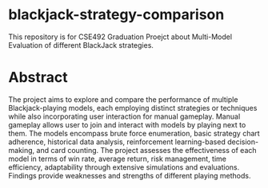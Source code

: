 # blackjack-strategy-comparison
This repository is for CSE492 Graduation Proejct about Multi-Model Evaluation of different BlackJack strategies.

# Abstract

The project aims to explore and compare the performance of multiple Blackjack-playing models, each employing distinct strategies or techniques while also incorporating user interaction for manual gameplay. Manual gameplay allows user to join and interact with models by playing next to them. The models encompass brute force enumeration, basic strategy chart adherence, historical data analysis, reinforcement learning-based decision- making, and card counting. The project assesses the effectiveness of each model in terms of win rate, average return, risk management, time efficiency, adaptability through extensive simulations and evaluations. Findings provide weaknesses and strengths of different playing methods.
